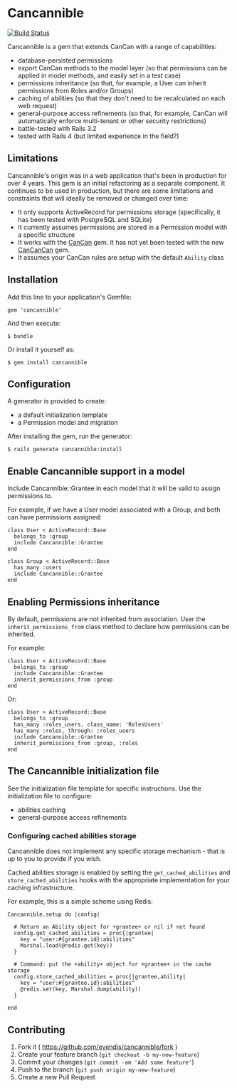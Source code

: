 # Cancannible
[![Build Status](https://travis-ci.org/evendis/cancannible.svg?branch=master)](https://travis-ci.org/evendis/cancannible)

Cancannible is a gem that extends CanCan with a range of capabilities:
* database-persisted permissions
* export CanCan methods to the model layer (so that permissions can be applied in model methods, and easily set in a test case)
* permissions inheritance (so that, for example, a User can inherit permissions from Roles and/or Groups)
* caching of abilities (so that they don't need to be recalculated on each web request)
* general-purpose access refinements (so that, for example, CanCan will automatically enforce multi-tenant or other security restrictions)
* battle-tested with Rails 3.2
* tested with Rails 4 (but limited experience in the field?)

## Limitations
Cancannible's origin was in a web application that's been in production for over 4 years.
This gem is an initial refactoring as a separate component. It continues to be used in production, but
there are some limitations and constraints that will ideally be removed or changed over time:

* It only supports ActiveRecord for permissions storage (specifically, it has been tested with PostgreSQL and SQLite)
* It currently assumes permissions are stored in a Permission model with a specific structure
* It works with the [CanCan](https://github.com/ryanb/cancan) gem. It has not yet been tested with the new [CanCanCan](https://github.com/CanCanCommunity/cancancan) gem.
* It assumes your CanCan rules are setup with the default `Ability` class


## Installation

Add this line to your application's Gemfile:

    gem 'cancannible'

And then execute:

    $ bundle

Or install it yourself as:

    $ gem install cancannible


## Configuration

A generator is provided to create:
* a default initialization template
* a Permission model and migration

After installing the gem, run the generator:

    $ rails generate cancannible:install


## Enable Cancannible support in a model

Include Cancannible::Grantee in each model that it will be valid to assign permissions to.

For example, if we have a User model associated with a Group, and both can have permissions assigned:

    class User < ActiveRecord::Base
      belongs_to :group
      include Cancannible::Grantee
    end

    class Group < ActiveRecord::Base
      has_many :users
      include Cancannible::Grantee
    end


## Enabling Permissions inheritance

By default, permissions are not inherited from association.
User the `inherit_permissions_from` class method to declare how permissions can be inherited.

For example:

    class User < ActiveRecord::Base
      belongs_to :group
      include Cancannible::Grantee
      inherit_permissions_from :group
    end

Or:

    class User < ActiveRecord::Base
      belongs_to :group
      has_many :roles_users, class_name: 'RolesUsers'
      has_many :roles, through: :roles_users
      include Cancannible::Grantee
      inherit_permissions_from :group, :roles
    end


## The Cancannible initialization file

See the initialization file template for specific instructions. Use the initialization file to configure:
* abilities caching
* general-purpose access refinements


### Configuring cached abilities storage

Cancannible does not implement any specific storage mechanism - that is up to you to provide if you wish.

Cached abilities storage is enabled by setting the `get_cached_abilities` and `store_cached_abilities` hooks with
the appropriate implementation for your caching infrastructure.

For example, this is a simple scheme using Redis:

    Cancannible.setup do |config|

      # Return an Ability object for +grantee+ or nil if not found
      config.get_cached_abilities = proc{|grantee|
        key = "user:#{grantee.id}:abilities"
        Marshal.load(@redis.get(key))
      }

      # Command: put the +ability+ object for +grantee+ in the cache storage
      config.store_cached_abilities = proc{|grantee,ability|
        key = "user:#{grantee.id}:abilities"
        @redis.set(key, Marshal.dump(ability))
      }

    end


## Contributing

1. Fork it ( https://github.com/evendis/cancannible/fork )
2. Create your feature branch (`git checkout -b my-new-feature`)
3. Commit your changes (`git commit -am 'Add some feature'`)
4. Push to the branch (`git push origin my-new-feature`)
5. Create a new Pull Request
